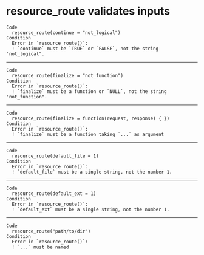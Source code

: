 # resource_route validates inputs

    Code
      resource_route(continue = "not_logical")
    Condition
      Error in `resource_route()`:
      ! `continue` must be `TRUE` or `FALSE`, not the string "not_logical".

---

    Code
      resource_route(finalize = "not_function")
    Condition
      Error in `resource_route()`:
      ! `finalize` must be a function or `NULL`, not the string "not_function".

---

    Code
      resource_route(finalize = function(request, response) { })
    Condition
      Error in `resource_route()`:
      ! `finalize` must be a function taking `...` as argument

---

    Code
      resource_route(default_file = 1)
    Condition
      Error in `resource_route()`:
      ! `default_file` must be a single string, not the number 1.

---

    Code
      resource_route(default_ext = 1)
    Condition
      Error in `resource_route()`:
      ! `default_ext` must be a single string, not the number 1.

---

    Code
      resource_route("path/to/dir")
    Condition
      Error in `resource_route()`:
      ! `...` must be named

